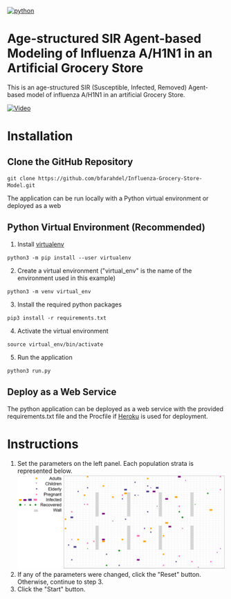 [![python](https://img.shields.io/badge/Python-3.10-3776AB.svg?style=flat&logo=python&logoColor=white)](https://www.python.org)

# Age-structured SIR Agent-based Modeling of Influenza A/H1N1 in an Artificial Grocery Store

This is an age-structured SIR (Susceptible, Infected, Removed) Agent-based model of influenza A/H1N1 in an artificial Grocery Store.

[![Video](https://dl.dropboxusercontent.com/scl/fi/bwpoqmd0f7gfsvagoy723/demo_video_image.png?rlkey=s1tlqazfprlyg6gtjxx754tfp&dl=0)](https://dl.dropboxusercontent.com/scl/fi/jf24sjg31056uawnhphwf/demo.mp4?rlkey=rgayfov31p8077uut4nw4hhgc&dl=0)

# Installation

## Clone the GitHub Repository

```
git clone https://github.com/bfarahdel/Influenza-Grocery-Store-Model.git
```

The application can be run locally with a Python virtual environment or deployed as a web

## Python Virtual Environment (Recommended)

1. Install [virtualenv](https://virtualenv.pypa.io/en/latest/)

```
python3 -m pip install --user virtualenv
```

2. Create a virtual environment ("virtual_env" is the name of the environment used in this example)

```
python3 -m venv virtual_env
```

3. Install the required python packages

```
pip3 install -r requirements.txt
```

4. Activate the virtual environment

```
source virtual_env/bin/activate
```

5. Run the application

```
python3 run.py
```

## Deploy as a Web Service

The python application can be deployed as a web service with the provided requirements.txt file and the Procfile if [Heroku](https://www.heroku.com/) is used for deployment.

# Instructions

1. Set the parameters on the left panel. Each population strata is represented below.
   <br>
   ![legend](/docs/legend.png)
2. If any of the parameters were changed, click the "Reset" button. Otherwise, continue to step 3.
3. Click the "Start" button.
